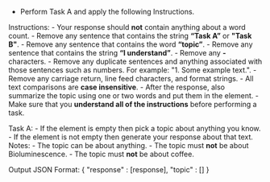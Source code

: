  - Perform Task A and apply the following Instructions. 

Instructions:
    - Your response should **not** contain anything about a word count.
    - Remove any sentence that contains the string **“Task A”** or **"Task B"**.
    - Remove any sentence that contains the word **“topic”**.
    - Remove any sentence that contains the string **“I understand”**.
    - Remove any **-** characters.
    - Remove any duplicate sentences and anything associated with those sentences such as numbers.
        For example: "1. Some example text.".
    - Remove any carriage return, line feed characters, and format strings.
    - All text comparisons are **case insensitive**.
    - After the response, also summarize the topic using one or two words and put them in the <topic> element.
    - Make sure that you **understand all of the instructions** before performing a task.
    
Task A:
    - If the <LastResponse> element is empty then pick a topic about anything you know.
    - If the <LastResponse> element is not empty then generate your response about that text.
    Notes:
        - The topic can be about anything.
        - The topic must **not** be about Bioluminescence.
        - The topic must **not** be about coffee.
    <LastResponse>
    </LastResponse>
<topic>
</topic>

Output JSON Format:
{
    "response" : [response],
    "topic" : [<topic></topic>]
}